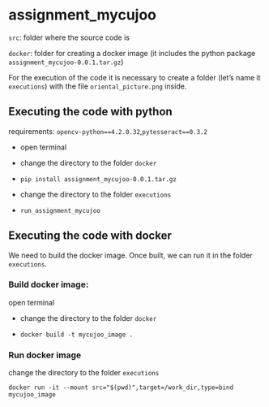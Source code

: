 # assignment_mycujoo

`src`: folder where the source code is

`docker`: folder for creating a docker image (it includes the python package `assignment_mycujoo-0.0.1.tar.gz`)

For the execution of the code it is necessary to create a folder (let’s name it `executions`) with the file `oriental_picture.png` inside.


## Executing the code with python

requirements: `opencv-python==4.2.0.32`,`pytesseract==0.3.2` 

- open terminal

- change the directory to the folder `docker`

- `pip install assignment_mycujoo-0.0.1.tar.gz`

- change the directory to the folder `executions`

- `run_assignment_mycujoo`


## Executing the code with docker

We need to build the docker image. Once built, we can run it in the folder `executions`.

### Build docker image:

open terminal

- change the directory to the folder `docker`

- `docker build -t mycujoo_image .`

### Run docker image

change the directory to the folder `executions`

`docker run -it --mount src="$(pwd)",target=/work_dir,type=bind mycujoo_image`
